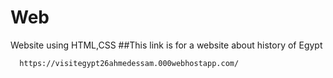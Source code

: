 # Web
Website using HTML,CSS
##This link is for a website about history of Egypt

      https://visitegypt26ahmedessam.000webhostapp.com/
